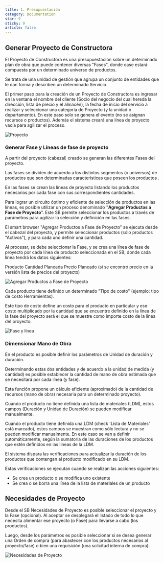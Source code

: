 ```yaml
---
title: 1. Presupuestación
category: Documentation
star: 9
sticky: 9
article: false
---
```


## Generar Proyecto de Constructora

El Proyecto de Constructora es una presupuestación sobre un determinado plan de obra que puede contener diversas "Fases", donde case estará compuesta por un determinado universo de productos.

Se trata de una unidad de gestión que agrupa un conjunto de entidades que le dan forma y describen un determinado Servicio.

El primer paso para la creación de un Proyecto de Constructora es ingresar en la ventana el nombre del cliente (Socio del negocio del cual hereda la dirección, lista de precio y el almacén), la fecha de inicio del servicio a realizar y seleccionar una categoría de Proyecto (y la unidad o departamento). En este paso solo se genera el evento (no se asignan recursos o productos). Además el sistema creará una línea de proyecto vacía para agilizar el proceso.

![Proyecto](/assets/img/docs/construction-management/com-image1.png)

### Generar Fase y Líneas de fase de proyecto

A partir del proyecto (cabezal) creado se generan las diferentes Fases del proyecto.

Las fases se dividen de acuerdo a los distintos segmentos (o universos) de productos que son determinadas características que poseen los productos .

En las fases se crean las líneas de proyecto listando los productos necesarios por cada fase con sus correspondientes cantidades.

Para lograr un circuito óptimo y eficiente de selección de productos en las líneas, es posible utilizar un proceso denominado "**Agregar Productos a Fase de Proyecto**". Este SB permite seleccionar los productos a través de parámetros para agilizar la selección y definición en las fases.

El smart browser "Agregar Productos a Fase de Proyecto" se ejecuta desde el cabezal del proyecto, y permite seleccionar productos (sólo productos "Activos"), y para cada uno definir una cantidad.

Al procesar, se debe seleccionar la Fase, y se crea una línea de fase de proyecto por cada línea de producto seleccionada en el SB, donde cada línea tendrá los datos siguientes:

Producto
Cantidad Planeada
Precio Planeado (si se encontró precio en la versión lista de precios del proyecto)

![Agregar Productos a Fase de Proyecto](/assets/img/docs/construction-management/com-image8.png)

Cada producto tiene definido un determinado "Tipo de costo" (ejemplo: tipo de costo Herramientas).

Este tipo de costo define un costo para el producto en particular y ese costo multiplicado por la cantidad que se encuentre definido en la línea de la fase del proyecto será el que se muestre como importe costo de la línea del proyecto.

![Fase y línea](/assets/img/docs/construction-management/com-image2.png)

### Dimensionar Mano de Obra

En el producto es posible definir los parámetros de Unidad de duración y duración.

Determinando estas dos entidades y de acuerdo a la unidad de medida (y cantidad) es posible establecer la cantidad de mano de obra estimada que se necesitará por cada línea (y fase).

Esta función propone un cálculo eficiente (aproximado) de la cantidad de recursos (mano de obra) necesaria para un determinado proyecto).

Cuando el producto no tiene definida una lista de materiales (LDM), estos campos (Duración y Unidad de Duración) se pueden modificar manualmente.

Cuando el producto tiene definida una LDM (check 'Lista de Materiales' está marcado), estos campos se muestran como sólo lectura y no se pueden modificar manualmente. En este caso se van a definir automáticamente, según la sumatoria de las duraciones de los productos que estén definidos en las lineas de la LDM.

El sistema dispara las verificaciones para actualizar la duración de los productos que contengan al producto modificado en su LDM.

Estas verificaciones se ejecutan cuando se realizan las acciones siguientes:

* Se crea un producto o se modifica uno existente
* Se crea o se borra una línea de la lista de materiales de un producto

## Necesidades de Proyecto

Desde el SB Necesidades de Proyecto es posible seleccionar el proyecto y la Fase (opcional). Al aceptar se desplegará el listado de todo lo que necesita alimentar ese proyecto (o Fase) para llevarse a cabo (los productos).

Luego, desde los parámetros es posible seleccionar si se desea generar una Orden de compra (para abastecer con los productos necesarios al proyecto/fase) o bien una requisición (una solicitud interna de compra).

![Necesidades de Proyecto](/assets/img/docs/construction-management/com-image3.png)